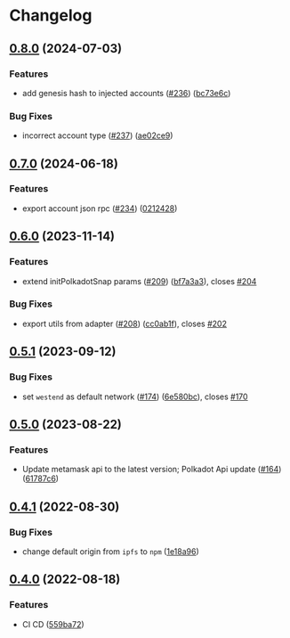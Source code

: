 # Changelog

## [0.8.0](https://github.com/ChainSafe/metamask-snap-polkadot/compare/metamask-polkadot-adapter-v0.7.0...metamask-polkadot-adapter-v0.8.0) (2024-07-03)


### Features

* add genesis hash to injected accounts ([#236](https://github.com/ChainSafe/metamask-snap-polkadot/issues/236)) ([bc73e6c](https://github.com/ChainSafe/metamask-snap-polkadot/commit/bc73e6ca7c229945dc513195f8b58377a0f99505))


### Bug Fixes

* incorrect account type ([#237](https://github.com/ChainSafe/metamask-snap-polkadot/issues/237)) ([ae02ce9](https://github.com/ChainSafe/metamask-snap-polkadot/commit/ae02ce9cee970e26ef4c6f5b9e48de50e7766419))

## [0.7.0](https://github.com/ChainSafe/metamask-snap-polkadot/compare/metamask-polkadot-adapter-v0.6.0...metamask-polkadot-adapter-v0.7.0) (2024-06-18)


### Features

* export account json rpc ([#234](https://github.com/ChainSafe/metamask-snap-polkadot/issues/234)) ([0212428](https://github.com/ChainSafe/metamask-snap-polkadot/commit/021242814fcb82832f5fb78c0a1c3c76b9437f13))

## [0.6.0](https://github.com/ChainSafe/metamask-snap-polkadot/compare/metamask-polkadot-adapter-v0.5.1...metamask-polkadot-adapter-v0.6.0) (2023-11-14)


### Features

* extend initPolkadotSnap params ([#209](https://github.com/ChainSafe/metamask-snap-polkadot/issues/209)) ([bf7a3a3](https://github.com/ChainSafe/metamask-snap-polkadot/commit/bf7a3a3b936eb55487c8dd3472c5de1457a96987)), closes [#204](https://github.com/ChainSafe/metamask-snap-polkadot/issues/204)


### Bug Fixes

* export utils from adapter ([#208](https://github.com/ChainSafe/metamask-snap-polkadot/issues/208)) ([cc0ab1f](https://github.com/ChainSafe/metamask-snap-polkadot/commit/cc0ab1f1078b3762a94772f2a897bf65f2c94da0)), closes [#202](https://github.com/ChainSafe/metamask-snap-polkadot/issues/202)

## [0.5.1](https://github.com/ChainSafe/metamask-snap-polkadot/compare/metamask-polkadot-adapter-v0.5.0...metamask-polkadot-adapter-v0.5.1) (2023-09-12)


### Bug Fixes

* set `westend` as default network ([#174](https://github.com/ChainSafe/metamask-snap-polkadot/issues/174)) ([6e580bc](https://github.com/ChainSafe/metamask-snap-polkadot/commit/6e580bc17a8991c7bf455c0828918c7f8f1df7de)), closes [#170](https://github.com/ChainSafe/metamask-snap-polkadot/issues/170)

## [0.5.0](https://github.com/ChainSafe/metamask-snap-polkadot/compare/metamask-polkadot-adapter-v0.4.1...metamask-polkadot-adapter-v0.5.0) (2023-08-22)


### Features

* Update metamask api to the latest version; Polkadot Api update ([#164](https://github.com/ChainSafe/metamask-snap-polkadot/issues/164)) ([61787c6](https://github.com/ChainSafe/metamask-snap-polkadot/commit/61787c6d2193e7ec6dee6cf3ecfae4b855717092))

## [0.4.1](https://github.com/ChainSafe/metamask-snap-polkadot/compare/metamask-polkadot-adapter-v0.4.0...metamask-polkadot-adapter-v0.4.1) (2022-08-30)


### Bug Fixes

* change default origin from `ipfs` to `npm` ([1e18a96](https://github.com/ChainSafe/metamask-snap-polkadot/commit/1e18a96fa9aee3f27533245a3e3af8f1680671a7))

## [0.4.0](https://github.com/ChainSafe/metamask-snap-polkadot/compare/metamask-polkadot-adapter-v0.3.1...metamask-polkadot-adapter-v0.4.0) (2022-08-18)


### Features

* CI CD ([559ba72](https://github.com/ChainSafe/metamask-snap-polkadot/commit/559ba722def6b5a95360d4f5daead1bdabb27f82))

